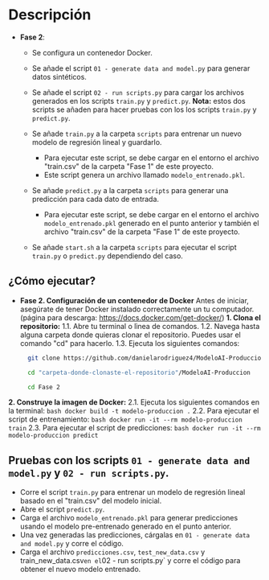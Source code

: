 
# Descripción  

 - **Fase 2**:
    - Se configura un contenedor Docker.
    - Se añade el script `01 - generate data and model.py` para generar datos sintéticos.
    - Se añade el script `02 - run scripts.py` para cargar los archivos generados en los scripts `train.py` y `predict.py`.
        **Nota:** estos dos scripts se añaden para hacer pruebas con los los scripts `train.py` y `predict.py`.
      
    - Se añade `train.py` a la carpeta `scripts` para entrenar un nuevo modelo de regresión lineal y guardarlo.
      - Para ejecutar este script, se debe cargar en el entorno el archivo "train.csv" de la carpeta "Fase 1" de este proyecto.
      - Este script genera un archivo llamado `modelo_entrenado.pkl`.
    - Se añade `predict.py` a la carpeta `scripts` para generar una predicción para cada dato de entrada.
      - Para ejecutar este script, se debe cargar en el entorno el archivo `modelo_entrenado.pkl` generado en el punto anterior y también el archivo "train.csv" de la carpeta "Fase 1" de este proyecto.
    - Se añade `start.sh` a la carpeta `scripts` para ejecutar el script `train.py` o `predict.py` dependiendo del caso.


## ¿Cómo ejecutar?
  
- **Fase 2. Configuración de un contenedor de Docker**
   Antes de iniciar, asegúrate de tener Docker instalado correctamente un tu computador. (página para descarga: https://docs.docker.com/get-docker/)
 **1. Clona el repositorio:**
     1.1. Abre tu terminal o lìnea de comandos.
     1.2. Navega hasta alguna carpeta donde quieras clonar el repositorio. Puedes usar el comando "cd" para hacerlo.
     1.3. Ejecuta los siguientes comandos:
     ``` bash
       git clone https://github.com/danielarodriguez4/ModeloAI-Produccion.git
     ```
     ``` bash
       cd "carpeta-donde-clonaste-el-repositorio"/ModeloAI-Produccion
     ```
     ``` bash
       cd Fase 2
     ```
**2. Construye la imagen de Docker:**
   2.1. Ejecuta los siguientes comandos en la terminal:
     ``` bash
       docker build -t modelo-produccion .
     ```
  2.2. Para ejecutar el script de entrenamiento: 
     ``` bash
       docker run -it --rm modelo-produccion train
     ```
  2.3. Para ejecutar el script de predicciones:
     ``` bash
       docker run -it --rm modelo-produccion predict
     ```
  
## Pruebas con los scripts `01 - generate data and model.py` y `02 - run scripts.py`.
- Corre el script `train.py` para entrenar un modelo de regresión lineal basado en el "train.csv" del modelo inicial.
- Abre el script `predict.py`.
- Carga el archivo `modelo_entrenado.pkl` para generar predicciones usando el modelo pre-entrenado generado en el punto anterior.
- Una vez generadas las predicciones, cárgalas en `01 - generate data and model.py` y corre el código.
- Carga el archivo `predicciones.csv`, `test_new_data.csv` y train_new_data.csv` en el `02 - run scripts.py` y corre el código para obtener el nuevo modelo entrenado.
